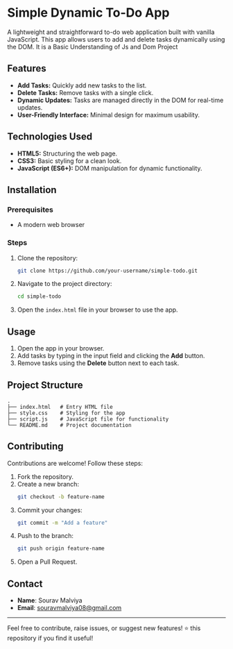 # Simple Dynamic To-Do App

A lightweight and straightforward to-do web application built with vanilla JavaScript. This app allows users to add and delete tasks dynamically using the DOM.
It is a Basic Understanding of Js and Dom Project 

## Features

- **Add Tasks:** Quickly add new tasks to the list.
- **Delete Tasks:** Remove tasks with a single click.
- **Dynamic Updates:** Tasks are managed directly in the DOM for real-time updates.
- **User-Friendly Interface:** Minimal design for maximum usability.

## Technologies Used

- **HTML5:** Structuring the web page.
- **CSS3:** Basic styling for a clean look.
- **JavaScript (ES6+):** DOM manipulation for dynamic functionality.

## Installation

### Prerequisites
- A modern web browser

### Steps
1. Clone the repository:
   ```bash
   git clone https://github.com/your-username/simple-todo.git
   ```
2. Navigate to the project directory:
   ```bash
   cd simple-todo
   ```
3. Open the `index.html` file in your browser to use the app.

## Usage

1. Open the app in your browser.
2. Add tasks by typing in the input field and clicking the **Add** button.
3. Remove tasks using the **Delete** button next to each task.

## Project Structure

```plaintext
.
├── index.html   # Entry HTML file
├── style.css    # Styling for the app
├── script.js    # JavaScript file for functionality
└── README.md    # Project documentation
```



## Contributing

Contributions are welcome! Follow these steps:
1. Fork the repository.
2. Create a new branch:
   ```bash
   git checkout -b feature-name
   ```
3. Commit your changes:
   ```bash
   git commit -m "Add a feature"
   ```
4. Push to the branch:
   ```bash
   git push origin feature-name
   ```
5. Open a Pull Request.



## Contact

- **Name**: Sourav Malviya
- **Email**: souravmalviya08@gmail.com

---

Feel free to contribute, raise issues, or suggest new features! ⭐ this repository if you find it useful!
